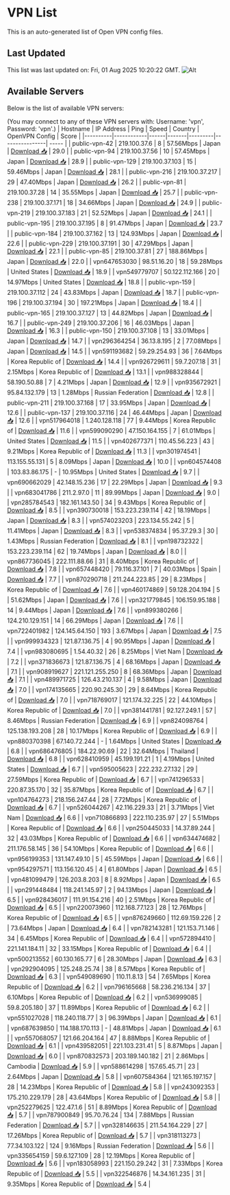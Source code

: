 # VPN List

This is an auto-generated list of Open VPN config files.

## Last Updated

This list was last updated on: Fri, 01 Aug 2025 10:20:22 GMT.
![Alt](https://repobeats.axiom.co/api/embed/186b98318ef1479477931607c1ad7d823f12451f.svg "Repobeats analytics image")

## Available Servers

Below is the list of available VPN servers:

(You may connect to any of these VPN servers with: Username: 'vpn', Password: 'vpn'.)
| Hostname | IP Address | Ping | Speed | Country | OpenVPN Config | Score |
|----------|------------|------|-------|---------|----------------| ----- |
| public-vpn-42 | 219.100.37.6 | 8 | 57.56Mbps | Japan | [Download 📥](./configs/server_0_JP.ovpn) | 29.0 |
| public-vpn-94 | 219.100.37.56 | 10 | 57.45Mbps | Japan | [Download 📥](./configs/server_1_JP.ovpn) | 28.9 |
| public-vpn-129 | 219.100.37.103 | 15 | 59.46Mbps | Japan | [Download 📥](./configs/server_2_JP.ovpn) | 28.1 |
| public-vpn-216 | 219.100.37.217 | 29 | 47.40Mbps | Japan | [Download 📥](./configs/server_3_JP.ovpn) | 26.2 |
| public-vpn-81 | 219.100.37.28 | 14 | 35.55Mbps | Japan | [Download 📥](./configs/server_4_JP.ovpn) | 25.7 |
| public-vpn-238 | 219.100.37.171 | 18 | 34.66Mbps | Japan | [Download 📥](./configs/server_5_JP.ovpn) | 24.9 |
| public-vpn-219 | 219.100.37.183 | 21 | 52.52Mbps | Japan | [Download 📥](./configs/server_6_JP.ovpn) | 24.1 |
| public-vpn-195 | 219.100.37.195 | 8 | 91.47Mbps | Japan | [Download 📥](./configs/server_7_JP.ovpn) | 23.7 |
| public-vpn-184 | 219.100.37.162 | 13 | 124.93Mbps | Japan | [Download 📥](./configs/server_8_JP.ovpn) | 22.6 |
| public-vpn-229 | 219.100.37.191 | 30 | 47.29Mbps | Japan | [Download 📥](./configs/server_9_JP.ovpn) | 22.1 |
| public-vpn-85 | 219.100.37.81 | 27 | 188.86Mbps | Japan | [Download 📥](./configs/server_10_JP.ovpn) | 22.0 |
| vpn647653030 | 98.51.16.20 | 18 | 59.28Mbps | United States | [Download 📥](./configs/server_11_US.ovpn) | 18.9 |
| vpn549779707 | 50.122.112.166 | 20 | 14.97Mbps | United States | [Download 📥](./configs/server_12_US.ovpn) | 18.8 |
| public-vpn-159 | 219.100.37.112 | 24 | 43.83Mbps | Japan | [Download 📥](./configs/server_13_JP.ovpn) | 18.7 |
| public-vpn-196 | 219.100.37.194 | 30 | 197.21Mbps | Japan | [Download 📥](./configs/server_14_JP.ovpn) | 18.4 |
| public-vpn-165 | 219.100.37.127 | 13 | 44.82Mbps | Japan | [Download 📥](./configs/server_15_JP.ovpn) | 16.7 |
| public-vpn-249 | 219.100.37.206 | 16 | 46.03Mbps | Japan | [Download 📥](./configs/server_16_JP.ovpn) | 16.3 |
| public-vpn-150 | 219.100.37.108 | 13 | 33.01Mbps | Japan | [Download 📥](./configs/server_17_JP.ovpn) | 14.7 |
| vpn296364254 | 36.13.8.195 | 2 | 77.08Mbps | Japan | [Download 📥](./configs/server_18_JP.ovpn) | 14.5 |
| vpn591193682 | 59.29.254.93 | 36 | 7.64Mbps | Korea Republic of | [Download 📥](./configs/server_19_KR.ovpn) | 14.4 |
| vpn926729611 | 59.7.207.18 | 31 | 2.15Mbps | Korea Republic of | [Download 📥](./configs/server_20_KR.ovpn) | 13.1 |
| vpn988328844 | 58.190.50.88 | 7 | 4.21Mbps | Japan | [Download 📥](./configs/server_21_JP.ovpn) | 12.9 |
| vpn935672921 | 95.84.132.179 | 13 | 1.28Mbps | Russian Federation | [Download 📥](./configs/server_22_RU.ovpn) | 12.8 |
| public-vpn-211 | 219.100.37.168 | 17 | 33.95Mbps | Japan | [Download 📥](./configs/server_23_JP.ovpn) | 12.6 |
| public-vpn-137 | 219.100.37.116 | 24 | 46.44Mbps | Japan | [Download 📥](./configs/server_24_JP.ovpn) | 12.6 |
| vpn517964018 | 1.240.128.118 | 77 | 9.44Mbps | Korea Republic of | [Download 📥](./configs/server_25_KR.ovpn) | 11.6 |
| vpn599090290 | 47.150.164.155 | 7 | 61.01Mbps | United States | [Download 📥](./configs/server_26_US.ovpn) | 11.5 |
| vpn402677371 | 110.45.56.223 | 43 | 9.21Mbps | Korea Republic of | [Download 📥](./configs/server_27_KR.ovpn) | 11.3 |
| vpn301974541 | 113.155.55.131 | 5 | 8.09Mbps | Japan | [Download 📥](./configs/server_28_JP.ovpn) | 10.0 |
| vpn604574408 | 103.83.86.175 | - | 10.95Mbps | United States | [Download 📥](./configs/server_29_US.ovpn) | 9.7 |
| vpn690662029 | 42.148.15.236 | 17 | 22.29Mbps | Japan | [Download 📥](./configs/server_30_JP.ovpn) | 9.3 |
| vpn683041786 | 211.2.97.0 | 11 | 89.99Mbps | Japan | [Download 📥](./configs/server_31_JP.ovpn) | 9.0 |
| vpn285784543 | 182.161.143.50 | 34 | 9.43Mbps | Korea Republic of | [Download 📥](./configs/server_32_KR.ovpn) | 8.5 |
| vpn390730018 | 153.223.239.114 | 42 | 18.19Mbps | Japan | [Download 📥](./configs/server_33_JP.ovpn) | 8.3 |
| vpn574023203 | 223.134.55.242 | 5 | 11.41Mbps | Japan | [Download 📥](./configs/server_34_JP.ovpn) | 8.3 |
| vpn538374834 | 95.37.29.3 | 30 | 1.43Mbps | Russian Federation | [Download 📥](./configs/server_35_RU.ovpn) | 8.1 |
| vpn198732322 | 153.223.239.114 | 62 | 19.74Mbps | Japan | [Download 📥](./configs/server_36_JP.ovpn) | 8.0 |
| vpn867736045 | 222.111.88.66 | 31 | 8.40Mbps | Korea Republic of | [Download 📥](./configs/server_37_KR.ovpn) | 7.8 |
| vpn657448420 | 79.116.37.101 | 7 | 40.03Mbps | Spain | [Download 📥](./configs/server_38_ES.ovpn) | 7.7 |
| vpn870290718 | 211.244.223.85 | 29 | 8.23Mbps | Korea Republic of | [Download 📥](./configs/server_39_KR.ovpn) | 7.6 |
| vpn460174869 | 59.128.204.194 | 5 | 51.62Mbps | Japan | [Download 📥](./configs/server_40_JP.ovpn) | 7.6 |
| vpn321779845 | 106.159.95.188 | 14 | 9.44Mbps | Japan | [Download 📥](./configs/server_41_JP.ovpn) | 7.6 |
| vpn899380266 | 124.210.129.151 | 14 | 66.29Mbps | Japan | [Download 📥](./configs/server_42_JP.ovpn) | 7.6 |
| vpn722401982 | 124.145.64.150 | 193 | 3.67Mbps | Japan | [Download 📥](./configs/server_43_JP.ovpn) | 7.5 |
| vpn999934323 | 121.87.136.75 | 4 | 90.95Mbps | Japan | [Download 📥](./configs/server_44_JP.ovpn) | 7.4 |
| vpn983080695 | 1.54.40.32 | 26 | 8.25Mbps | Viet Nam | [Download 📥](./configs/server_45_VN.ovpn) | 7.2 |
| vpn371836673 | 121.87.136.75 | 4 | 68.16Mbps | Japan | [Download 📥](./configs/server_46_JP.ovpn) | 7.1 |
| vpn908919627 | 221.121.255.250 | 8 | 68.36Mbps | Japan | [Download 📥](./configs/server_47_JP.ovpn) | 7.1 |
| vpn489971725 | 126.43.210.137 | 4 | 9.58Mbps | Japan | [Download 📥](./configs/server_48_JP.ovpn) | 7.0 |
| vpn174135665 | 220.90.245.30 | 29 | 8.64Mbps | Korea Republic of | [Download 📥](./configs/server_49_KR.ovpn) | 7.0 |
| vpn718769017 | 121.174.32.225 | 22 | 44.10Mbps | Korea Republic of | [Download 📥](./configs/server_50_KR.ovpn) | 7.0 |
| vpn381441781 | 92.127.249.1 | 57 | 8.46Mbps | Russian Federation | [Download 📥](./configs/server_51_RU.ovpn) | 6.9 |
| vpn824098764 | 125.138.193.208 | 28 | 10.17Mbps | Korea Republic of | [Download 📥](./configs/server_52_KR.ovpn) | 6.9 |
| vpn880370398 | 67.140.72.244 | - | 1.64Mbps | United States | [Download 📥](./configs/server_53_US.ovpn) | 6.8 |
| vpn686476805 | 184.22.90.69 | 22 | 32.64Mbps | Thailand | [Download 📥](./configs/server_54_TH.ovpn) | 6.8 |
| vpn628410959 | 45.199.191.21 | 1 | 4.19Mbps | United States | [Download 📥](./configs/server_55_US.ovpn) | 6.7 |
| vpn595005623 | 222.232.27.132 | 29 | 27.59Mbps | Korea Republic of | [Download 📥](./configs/server_56_KR.ovpn) | 6.7 |
| vpn741296533 | 220.87.35.170 | 32 | 35.87Mbps | Korea Republic of | [Download 📥](./configs/server_57_KR.ovpn) | 6.7 |
| vpn104764273 | 218.156.247.44 | 28 | 7.72Mbps | Korea Republic of | [Download 📥](./configs/server_58_KR.ovpn) | 6.7 |
| vpn526044267 | 42.116.229.33 | 21 | 3.71Mbps | Viet Nam | [Download 📥](./configs/server_59_VN.ovpn) | 6.6 |
| vpn710866893 | 222.110.235.97 | 27 | 5.51Mbps | Korea Republic of | [Download 📥](./configs/server_60_KR.ovpn) | 6.6 |
| vpn250445033 | 14.37.89.244 | 32 | 43.03Mbps | Korea Republic of | [Download 📥](./configs/server_61_KR.ovpn) | 6.6 |
| vpn634474682 | 211.176.58.145 | 36 | 54.10Mbps | Korea Republic of | [Download 📥](./configs/server_62_KR.ovpn) | 6.6 |
| vpn956199353 | 131.147.49.10 | 5 | 45.59Mbps | Japan | [Download 📥](./configs/server_63_JP.ovpn) | 6.6 |
| vpn954297571 | 113.156.120.45 | 4 | 61.80Mbps | Japan | [Download 📥](./configs/server_64_JP.ovpn) | 6.5 |
| vpn481099479 | 126.203.8.203 | 8 | 8.92Mbps | Japan | [Download 📥](./configs/server_65_JP.ovpn) | 6.5 |
| vpn291448484 | 118.241.145.97 | 2 | 94.13Mbps | Japan | [Download 📥](./configs/server_66_JP.ovpn) | 6.5 |
| vpn928436017 | 111.91.154.216 | 40 | 2.51Mbps | Korea Republic of | [Download 📥](./configs/server_67_KR.ovpn) | 6.5 |
| vpn220073960 | 112.168.77.123 | 28 | 12.76Mbps | Korea Republic of | [Download 📥](./configs/server_68_KR.ovpn) | 6.5 |
| vpn876249660 | 112.69.159.226 | 2 | 73.64Mbps | Japan | [Download 📥](./configs/server_69_JP.ovpn) | 6.4 |
| vpn782143281 | 121.153.71.146 | 34 | 6.45Mbps | Korea Republic of | [Download 📥](./configs/server_70_KR.ovpn) | 6.4 |
| vpn572894410 | 221.141.184.11 | 32 | 33.15Mbps | Korea Republic of | [Download 📥](./configs/server_71_KR.ovpn) | 6.4 |
| vpn500213552 | 60.130.165.77 | 6 | 28.30Mbps | Japan | [Download 📥](./configs/server_72_JP.ovpn) | 6.3 |
| vpn292904095 | 125.248.25.74 | 38 | 8.57Mbps | Korea Republic of | [Download 📥](./configs/server_73_KR.ovpn) | 6.3 |
| vpn549089690 | 110.11.8.13 | 54 | 7.65Mbps | Korea Republic of | [Download 📥](./configs/server_74_KR.ovpn) | 6.2 |
| vpn796165668 | 58.236.216.134 | 37 | 6.10Mbps | Korea Republic of | [Download 📥](./configs/server_75_KR.ovpn) | 6.2 |
| vpn536999085 | 59.8.205.180 | 37 | 11.89Mbps | Korea Republic of | [Download 📥](./configs/server_76_KR.ovpn) | 6.2 |
| vpn551027028 | 118.240.118.77 | 3 | 96.39Mbps | Japan | [Download 📥](./configs/server_77_JP.ovpn) | 6.1 |
| vpn687639850 | 114.188.170.113 | - | 48.81Mbps | Japan | [Download 📥](./configs/server_78_JP.ovpn) | 6.1 |
| vpn557068057 | 121.66.204.164 | 47 | 8.88Mbps | Korea Republic of | [Download 📥](./configs/server_79_KR.ovpn) | 6.1 |
| vpn439582051 | 221.103.231.41 | 5 | 8.87Mbps | Japan | [Download 📥](./configs/server_80_JP.ovpn) | 6.0 |
| vpn870832573 | 203.189.140.182 | 21 | 2.86Mbps | Cambodia | [Download 📥](./configs/server_81_KH.ovpn) | 5.9 |
| vpn588614298 | 157.65.45.71 | 23 | 2.64Mbps | Japan | [Download 📥](./configs/server_82_JP.ovpn) | 5.8 |
| vpn607584364 | 121.165.197.157 | 28 | 14.23Mbps | Korea Republic of | [Download 📥](./configs/server_83_KR.ovpn) | 5.8 |
| vpn243092353 | 175.210.229.179 | 28 | 43.64Mbps | Korea Republic of | [Download 📥](./configs/server_84_KR.ovpn) | 5.8 |
| vpn252279625 | 122.47.1.6 | 51 | 8.89Mbps | Korea Republic of | [Download 📥](./configs/server_85_KR.ovpn) | 5.7 |
| vpn787900849 | 95.70.76.24 | 134 | 7.88Mbps | Russian Federation | [Download 📥](./configs/server_86_RU.ovpn) | 5.7 |
| vpn328146635 | 211.54.164.229 | 27 | 17.26Mbps | Korea Republic of | [Download 📥](./configs/server_87_KR.ovpn) | 5.7 |
| vpn318113273 | 77.34.103.122 | 124 | 9.16Mbps | Russian Federation | [Download 📥](./configs/server_88_RU.ovpn) | 5.6 |
| vpn335654159 | 59.6.127.109 | 28 | 12.19Mbps | Korea Republic of | [Download 📥](./configs/server_89_KR.ovpn) | 5.6 |
| vpn183058993 | 221.150.29.242 | 31 | 7.33Mbps | Korea Republic of | [Download 📥](./configs/server_90_KR.ovpn) | 5.5 |
| vpn322546876 | 14.34.161.235 | 31 | 9.35Mbps | Korea Republic of | [Download 📥](./configs/server_91_KR.ovpn) | 5.4 |
